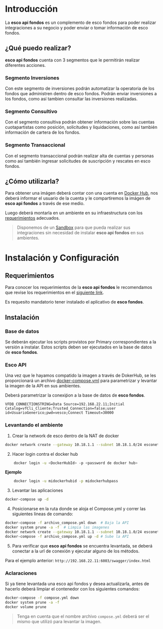 

# Introducción
La **esco api fondos** es un complemento de esco fondos para poder realizar integraciones a su negocio y poder enviar o tomar información de esco fondos.

## ¿Qué puedo realizar?
**esco api fondos** cuenta con 3 segmentos que le permitirán realizar diferentes acciones.

### Segmento Inversiones
Con este segmento de inversiones podrán automatizar la operatoria de los fondos que administren dentro de esco fondos.
Podrán enviar inversiones a los fondos, como así tambien consultar las inversiones realizadas.

### Segmento Consultivo
Con el segmento consultiva podrán obtener información sobre las cuentas cuotapartistas como posición, solicitudes y liquidaciones, como así también información de cartera de los fondos.

### Segmento Transaccional
Con el segmento transaccional podrán realizar alta de cuentas y personas como así también ingresar solicitudes de suscripción y rescates en esco fondos.

## ¿Cómo utilizarla?
Para obtener una imágen deberá contar con una cuenta en  [Docker Hub](https://hub.docker.com/), nos deberá informar el usuario de la cuenta y le compartiremos la imágen de **esco api fondos** a través de ese medio.

Luego deberá montarla en un ambiente en su infraestructura con los [requerimientos](https://clientes.primary.com.ar/requerimientos/esco-api/) adecuados.

> Disponemos de un [Sandbox](https://api.sistemasesco.com/swagger/index.html?urls.primaryName=esco%20fondos%20v%205) para que pueda realizar sus integraciones sin necesidad de instalar **esco api fondos** en sus ambientes.


# Instalación y Configuración

## Requerimientos

Para conocer los requerimientos de la **esco api fondos** le recomendamos que revise los requerimientos en el [siguiente link](https://clientes.primary.com.ar/docs/requerimientos/esco-api/).

Es requesito mandatorio tener instalado el aplicativo de **esco fondos**.

## Instalación

### Base de datos

Se deberán ejecutar los scripts provistos por Primary correspondientes a la versión a instalar. Estos scripts deben ser ejecutados en la base de datos de **esco fondos**.

### Esco API

Una vez que le hayamos compatido la imagen a través de DokerHub, se les proporcionará un archivo [docker-compose.yml](https://drive.google.com/file/d/1LJys7L0biY6Fam-Oi8z8ExzwmTtfU935/view?usp=sharing) para parametrizar y levantar la imagen de la API en sus ambientes.

Deberá parametrizar la conexiṕon a la base de datos de **esco fondos**.

`VFDB_CONNECTIONSTRING=Data Source=192.168.22.11;Initial Catalog=vfCli_Cliente;Trusted_Connection=false;user id=UsuarioGenerico;pwd=vesco;Connect Timeout=30000`

### Levantando el ambiente

1. Crear la network de esco dentro de la NAT de docker



```bash
docker network create --gateway 10.18.1.1 --subnet 10.18.1.0/24 esconetwork
```


2. Hacer login contra el docker hub


```bash
	docker login -u <DockerHubId> -p <password de docker hub>
```



**Ejemplo**


```bash
	docker login -u midockerhubid -p midockerhubpass
```



3. Levantar las aplicaciones


```bash
docker-compose up -d
```


4. Posicionarse en la ruta donde se aloja el Compose.yml y correr las siguientes lineas de comando:


```bash
docker-compose -f archivo_compose.yml down  # Baja la API
docker system prune -a -f  # Limpia las imagenes
docker network create --gateway 10.18.1.1 --subnet 10.18.1.0/24 esconetwork  # Crea la red
docker-compose -f archivo_compose.yml up -d	# Sube la API
```


5. Para verificar que **esco api fondos** se encuentra levantada, se deberá conectar a la url de conexión y ejecutar alguno de los métodos.

Para el ejemplo anterior: `http://192.168.22.11:6003/swagger/index.html`

### Aclaraciones
Si ya tiene levantada una esco api fondos y desea actualizarla, antes de hacerlo deberá limpiar el contenedor con los siguientes comandos:


```bash
docker-compose -f compose.yml down
docker system prune -a -f
docker volume prune

```


> Tenga en cuenta que el nombre archivo `compose.yml` deberá ser el mismo que utilizó para levantar la imagen.